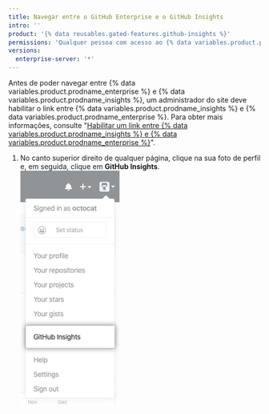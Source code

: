 ```yaml
---
title: Navegar entre o GitHub Enterprise e o GitHub Insights
intro: ''
product: '{% data reusables.gated-features.github-insights %}'
permissions: 'Qualquer pessoa com acesso ao {% data variables.product.prodname_insights %} pode navegar entre {% data variables.product.prodname_enterprise %} e {% data variables.product.prodname_insights %}.'
versions:
  enterprise-server: '*'
---
```


Antes de poder navegar entre {% data variables.product.prodname_enterprise %} e {% data variables.product.prodname_insights %}, um administrador do site deve habilitar o link entre {% data variables.product.prodname_insights %} e {% data variables.product.prodname_enterprise %}. Para obter mais informações, consulte "[Habilitar um link entre {% data variables.product.prodname_insights %} e {% data variables.product.prodname_enterprise %}](/insights/installing-and-configuring-github-insights/enabling-a-link-between-github-insights-and-github-enterprise)".

1. No canto superior direito de qualquer página, clique na sua foto de perfil e, em seguida, clique em **GitHub Insights**. ![Link para o GitHub Insights](/assets/images/help/insights/github-insights-link.png)
